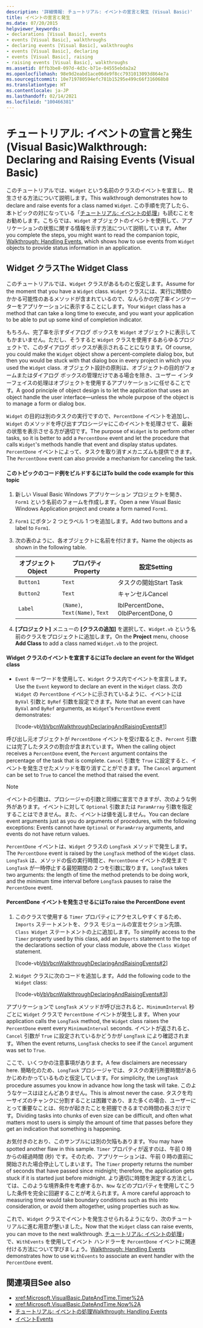 ```yaml
---
description: '詳細情報: チュートリアル: イベントの宣言と発生 (Visual Basic)'
title: イベントの宣言と発生
ms.date: 07/20/2015
helpviewer_keywords:
- declarations [Visual Basic], events
- events [Visual Basic], walkthroughs
- declaring events [Visual Basic], walkthroughs
- events [Visual Basic], declaring
- events [Visual Basic], raising
- raising events [Visual Basic], walkthroughs
ms.assetid: 8ffb3be8-097d-4d3c-b71e-04555ebda2a2
ms.openlocfilehash: 98e9d2eabd1ace06de9f8cc7931013093d864e7a
ms.sourcegitcommit: 10e719780594efc781b15295e499c66f316068b8
ms.translationtype: HT
ms.contentlocale: ja-JP
ms.lasthandoff: 02/14/2021
ms.locfileid: "100466381"
---
```

# <a name="walkthrough-declaring-and-raising-events-visual-basic"></a><span data-ttu-id="e86b9-103">チュートリアル: イベントの宣言と発生 (Visual Basic)</span><span class="sxs-lookup"><span data-stu-id="e86b9-103">Walkthrough: Declaring and Raising Events (Visual Basic)</span></span>

<span data-ttu-id="e86b9-104">このチュートリアルでは、`Widget` という名前のクラスのイベントを宣言し、発生させる方法について説明します。</span><span class="sxs-lookup"><span data-stu-id="e86b9-104">This walkthrough demonstrates how to declare and raise events for a class named `Widget`.</span></span> <span data-ttu-id="e86b9-105">この手順を完了したら、本トピックの対になっている「[チュートリアル: イベントの処理](walkthrough-handling-events.md)」も読むことをお勧めします。こちらでは、`Widget` オブジェクトのイベントを使用して、アプリケーションの状態に関する情報を示す方法について説明しています。</span><span class="sxs-lookup"><span data-stu-id="e86b9-105">After you complete the steps, you might want to read the companion topic, [Walkthrough: Handling Events](walkthrough-handling-events.md), which shows how to use events from `Widget` objects to provide status information in an application.</span></span>  
  
## <a name="the-widget-class"></a><span data-ttu-id="e86b9-106">Widget クラス</span><span class="sxs-lookup"><span data-stu-id="e86b9-106">The Widget Class</span></span>  

 <span data-ttu-id="e86b9-107">このチュートリアルでは、`Widget` クラスがあるものと仮定します。</span><span class="sxs-lookup"><span data-stu-id="e86b9-107">Assume for the moment that you have a `Widget` class.</span></span> <span data-ttu-id="e86b9-108">`Widget` クラスには、実行に時間のかかる可能性のあるメソッドが含まれているので、なんらかの完了率インジケーターをアプリケーションに表示することにします。</span><span class="sxs-lookup"><span data-stu-id="e86b9-108">Your `Widget` class has a method that can take a long time to execute, and you want your application to be able to put up some kind of completion indicator.</span></span>  
  
 <span data-ttu-id="e86b9-109">もちろん、完了率を示すダイアログ ボックスを `Widget` オブジェクトに表示してもかまいません。ただし、そうすると `Widget` クラスを使用するあらゆるプロジェクトで、このダイアログ ボックスが表示されることになります。</span><span class="sxs-lookup"><span data-stu-id="e86b9-109">Of course, you could make the `Widget` object show a percent-complete dialog box, but then you would be stuck with that dialog box in every project in which you used the `Widget` class.</span></span> <span data-ttu-id="e86b9-110">オブジェクト設計の原則は、オブジェクトの目的がフォームまたはダイアログ ボックスの管理だけである場合を除き、ユーザー インターフェイスの処理はオブジェクトを使用するアプリケーションに任せることです。</span><span class="sxs-lookup"><span data-stu-id="e86b9-110">A good principle of object design is to let the application that uses an object handle the user interface—unless the whole purpose of the object is to manage a form or dialog box.</span></span>  
  
 <span data-ttu-id="e86b9-111">`Widget` の目的は別のタスクの実行ですので、`PercentDone` イベントを追加し、`Widget` のメソッドを呼び出すプロシージャにこのイベントを処理させて、最新の状態を表示させる方が適切です。</span><span class="sxs-lookup"><span data-stu-id="e86b9-111">The purpose of `Widget` is to perform other tasks, so it is better to add a `PercentDone` event and let the procedure that calls `Widget`'s methods handle that event and display status updates.</span></span> <span data-ttu-id="e86b9-112">`PercentDone` イベントによって、タスクを取り消すメカニズムも提供できます。</span><span class="sxs-lookup"><span data-stu-id="e86b9-112">The `PercentDone` event can also provide a mechanism for canceling the task.</span></span>  
  
#### <a name="to-build-the-code-example-for-this-topic"></a><span data-ttu-id="e86b9-113">このトピックのコード例をビルドするには</span><span class="sxs-lookup"><span data-stu-id="e86b9-113">To build the code example for this topic</span></span>  
  
1. <span data-ttu-id="e86b9-114">新しい Visual Basic Windows アプリケーション プロジェクトを開き、`Form1` という名前のフォームを作成します。</span><span class="sxs-lookup"><span data-stu-id="e86b9-114">Open a new Visual Basic Windows Application project and create a form named `Form1`.</span></span>  
  
2. <span data-ttu-id="e86b9-115">`Form1` にボタン 2 つとラベル 1 つを追加します。</span><span class="sxs-lookup"><span data-stu-id="e86b9-115">Add two buttons and a label to `Form1`.</span></span>  
  
3. <span data-ttu-id="e86b9-116">次の表のように、各オブジェクトに名前を付けます。</span><span class="sxs-lookup"><span data-stu-id="e86b9-116">Name the objects as shown in the following table.</span></span>  
  
    |<span data-ttu-id="e86b9-117">オブジェクト</span><span class="sxs-lookup"><span data-stu-id="e86b9-117">Object</span></span>|<span data-ttu-id="e86b9-118">プロパティ</span><span class="sxs-lookup"><span data-stu-id="e86b9-118">Property</span></span>|<span data-ttu-id="e86b9-119">設定</span><span class="sxs-lookup"><span data-stu-id="e86b9-119">Setting</span></span>|  
    |------------|--------------|-------------|  
    |`Button1`|`Text`|<span data-ttu-id="e86b9-120">タスクの開始</span><span class="sxs-lookup"><span data-stu-id="e86b9-120">Start Task</span></span>|  
    |`Button2`|`Text`|<span data-ttu-id="e86b9-121">キャンセル</span><span class="sxs-lookup"><span data-stu-id="e86b9-121">Cancel</span></span>|  
    |`Label`|<span data-ttu-id="e86b9-122">`(Name)`, `Text`</span><span class="sxs-lookup"><span data-stu-id="e86b9-122">`(Name)`, `Text`</span></span>|<span data-ttu-id="e86b9-123">lblPercentDone、0</span><span class="sxs-lookup"><span data-stu-id="e86b9-123">lblPercentDone, 0</span></span>|  
  
4. <span data-ttu-id="e86b9-124">**[プロジェクト]** メニューの **[クラスの追加]** を選択して、`Widget.vb` という名前のクラスをプロジェクトに追加します。</span><span class="sxs-lookup"><span data-stu-id="e86b9-124">On the **Project** menu, choose **Add Class** to add a class named `Widget.vb` to the project.</span></span>  
  
#### <a name="to-declare-an-event-for-the-widget-class"></a><span data-ttu-id="e86b9-125">Widget クラスのイベントを宣言するには</span><span class="sxs-lookup"><span data-stu-id="e86b9-125">To declare an event for the Widget class</span></span>  
  
- <span data-ttu-id="e86b9-126">`Event` キーワードを使用して、`Widget` クラス内でイベントを宣言します。</span><span class="sxs-lookup"><span data-stu-id="e86b9-126">Use the `Event` keyword to declare an event in the `Widget` class.</span></span> <span data-ttu-id="e86b9-127">次の `Widget` の `PercentDone` イベントに示されているように、イベントには `ByVal` 引数と `ByRef` 引数を設定できます。</span><span class="sxs-lookup"><span data-stu-id="e86b9-127">Note that an event can have `ByVal` and `ByRef` arguments, as `Widget`'s `PercentDone` event demonstrates:</span></span>  
  
     [!code-vb[VbVbcnWalkthroughDeclaringAndRaisingEvents#1](~/samples/snippets/visualbasic/VS_Snippets_VBCSharp/VbVbcnWalkthroughDeclaringAndRaisingEvents/VB/Widget.vb#1)]  
  
 <span data-ttu-id="e86b9-128">呼び出し元オブジェクトが `PercentDone` イベントを受け取るとき、`Percent` 引数には完了したタスクの割合が含まれています。</span><span class="sxs-lookup"><span data-stu-id="e86b9-128">When the calling object receives a `PercentDone` event, the `Percent` argument contains the percentage of the task that is complete.</span></span> <span data-ttu-id="e86b9-129">`Cancel` 引数を `True` に設定すると、イベントを発生させたメソッドを取り消すことができます。</span><span class="sxs-lookup"><span data-stu-id="e86b9-129">The `Cancel` argument can be set to `True` to cancel the method that raised the event.</span></span>  
  
> [!NOTE]
> <span data-ttu-id="e86b9-130">イベントの引数は、プロシージャの引数と同様に宣言できますが、次のような例外があります。イベントに対して `Optional` 引数または `ParamArray` 引数を指定することはできません。また、イベントは値を返しません。</span><span class="sxs-lookup"><span data-stu-id="e86b9-130">You can declare event arguments just as you do arguments of procedures, with the following exceptions: Events cannot have `Optional` or `ParamArray` arguments, and events do not have return values.</span></span>  
  
 <span data-ttu-id="e86b9-131">`PercentDone` イベントは、`Widget` クラスの `LongTask` メソッドで発生します。</span><span class="sxs-lookup"><span data-stu-id="e86b9-131">The `PercentDone` event is raised by the `LongTask` method of the `Widget` class.</span></span> <span data-ttu-id="e86b9-132">`LongTask` は、メソッドの仮の実行時間と、`PercentDone` イベントの発生まで `LongTask` が一時停止する最短期間の 2 つを引数に取ります。</span><span class="sxs-lookup"><span data-stu-id="e86b9-132">`LongTask` takes two arguments: the length of time the method pretends to be doing work, and the minimum time interval before `LongTask` pauses to raise the `PercentDone` event.</span></span>  
  
#### <a name="to-raise-the-percentdone-event"></a><span data-ttu-id="e86b9-133">PercentDone イベントを発生させるには</span><span class="sxs-lookup"><span data-stu-id="e86b9-133">To raise the PercentDone event</span></span>  
  
1. <span data-ttu-id="e86b9-134">このクラスで使用する `Timer` プロパティにアクセスしやすくするため、`Imports` ステートメントを、クラス モジュールの宣言セクション先頭、`Class Widget` ステートメントの上に追加します。</span><span class="sxs-lookup"><span data-stu-id="e86b9-134">To simplify access to the `Timer` property used by this class, add an `Imports` statement to the top of the declarations section of your class module, above the `Class Widget` statement.</span></span>  
  
     [!code-vb[VbVbcnWalkthroughDeclaringAndRaisingEvents#2](~/samples/snippets/visualbasic/VS_Snippets_VBCSharp/VbVbcnWalkthroughDeclaringAndRaisingEvents/VB/Widget.vb#2)]  
  
2. <span data-ttu-id="e86b9-135">`Widget` クラスに次のコードを追加します。</span><span class="sxs-lookup"><span data-stu-id="e86b9-135">Add the following code to the `Widget` class:</span></span>  
  
     [!code-vb[VbVbcnWalkthroughDeclaringAndRaisingEvents#3](~/samples/snippets/visualbasic/VS_Snippets_VBCSharp/VbVbcnWalkthroughDeclaringAndRaisingEvents/VB/Widget.vb#3)]  
  
 <span data-ttu-id="e86b9-136">アプリケーションで `LongTask` メソッドが呼び出されると、`MinimumInterval` 秒ごとに `Widget` クラスで `PercentDone` イベントが発生します。</span><span class="sxs-lookup"><span data-stu-id="e86b9-136">When your application calls the `LongTask` method, the `Widget` class raises the `PercentDone` event every `MinimumInterval` seconds.</span></span> <span data-ttu-id="e86b9-137">イベントが返されると、`Cancel` 引数が `True` に設定されているかどうかが `LongTask` により確認されます。</span><span class="sxs-lookup"><span data-stu-id="e86b9-137">When the event returns, `LongTask` checks to see if the `Cancel` argument was set to `True`.</span></span>  
  
 <span data-ttu-id="e86b9-138">ここで、いくつかの注意事項があります。</span><span class="sxs-lookup"><span data-stu-id="e86b9-138">A few disclaimers are necessary here.</span></span> <span data-ttu-id="e86b9-139">簡略化のため、`LongTask` プロシージャでは、タスクの実行所要時間があらかじめわかっているものと仮定しています。</span><span class="sxs-lookup"><span data-stu-id="e86b9-139">For simplicity, the `LongTask` procedure assumes you know in advance how long the task will take.</span></span> <span data-ttu-id="e86b9-140">このようなケースはほとんどありません。</span><span class="sxs-lookup"><span data-stu-id="e86b9-140">This is almost never the case.</span></span> <span data-ttu-id="e86b9-141">タスクを均一サイズのチャンクに分割することは困難であり、また多くの場合、ユーザーにとって重要なことは、何かが起きたことを把握できるまでの時間の長さだけです。</span><span class="sxs-lookup"><span data-stu-id="e86b9-141">Dividing tasks into chunks of even size can be difficult, and often what matters most to users is simply the amount of time that passes before they get an indication that something is happening.</span></span>  
  
 <span data-ttu-id="e86b9-142">お気付きのとおり、このサンプルには別の欠陥もあります。</span><span class="sxs-lookup"><span data-stu-id="e86b9-142">You may have spotted another flaw in this sample.</span></span> <span data-ttu-id="e86b9-143">`Timer` プロパティが返すのは、午前 0 時からの経過時間 (秒) です。そのため、アプリケーションは、午前 0 時の直前に開始された場合停止してしまいます。</span><span class="sxs-lookup"><span data-stu-id="e86b9-143">The `Timer` property returns the number of seconds that have passed since midnight; therefore, the application gets stuck if it is started just before midnight.</span></span> <span data-ttu-id="e86b9-144">より適切に時間を測定する方法としては、このような境界条件を考慮するか、`Now` などのプロパティを使用してこうした条件を完全に回避することが考えられます。</span><span class="sxs-lookup"><span data-stu-id="e86b9-144">A more careful approach to measuring time would take boundary conditions such as this into consideration, or avoid them altogether, using properties such as `Now`.</span></span>  
  
 <span data-ttu-id="e86b9-145">これで、`Widget` クラスでイベントを発生させられるようになり、次のチュートリアルに進む用意が整いました。</span><span class="sxs-lookup"><span data-stu-id="e86b9-145">Now that the `Widget` class can raise events, you can move to the next walkthrough.</span></span> <span data-ttu-id="e86b9-146">[チュートリアル: イベントの処理](walkthrough-handling-events.md)」で、`WithEvents` を使用してイベント ハンドラーを `PercentDone` イベントに関連付ける方法について学びましょう。</span><span class="sxs-lookup"><span data-stu-id="e86b9-146">[Walkthrough: Handling Events](walkthrough-handling-events.md) demonstrates how to use `WithEvents` to associate an event handler with the `PercentDone` event.</span></span>  
  
## <a name="see-also"></a><span data-ttu-id="e86b9-147">関連項目</span><span class="sxs-lookup"><span data-stu-id="e86b9-147">See also</span></span>

- <xref:Microsoft.VisualBasic.DateAndTime.Timer%2A>
- <xref:Microsoft.VisualBasic.DateAndTime.Now%2A>
- [<span data-ttu-id="e86b9-148">チュートリアル: イベントの処理</span><span class="sxs-lookup"><span data-stu-id="e86b9-148">Walkthrough: Handling Events</span></span>](walkthrough-handling-events.md)
- [<span data-ttu-id="e86b9-149">イベント</span><span class="sxs-lookup"><span data-stu-id="e86b9-149">Events</span></span>](index.md)
